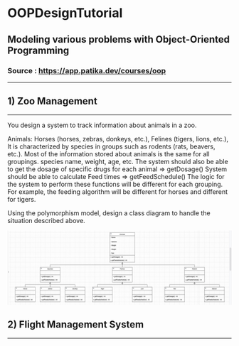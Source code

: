 # OOPDesignTutorial
## Modeling various problems with Object-Oriented Programming

### Source : https://app.patika.dev/courses/oop
----------------------------------------------------------
## 1) Zoo Management
-----------------
You design a system to track information about animals in a zoo.

Animals:
Horses (horses, zebras, donkeys, etc.),
Felines (tigers, lions, etc.),
It is characterized by species in groups such as rodents (rats, beavers, etc.).
Most of the information stored about animals is the same for all groupings.
species name, weight, age, etc.
The system should also be able to get the dosage of specific drugs for each animal => getDosage()
System should be able to calculate Feed times => getFeedSchedule()
The logic for the system to perform these functions will be different for each grouping. For example, the feeding algorithm will be different for horses and different for tigers.

Using the polymorphism model, design a class diagram to handle the situation described above.

![alt text](https://github.com/ilkerkaracaa/OOPDesignTutorial/blob/master/zooManagement.jpg)

## 2) Flight Management System
---------------------------
